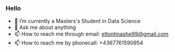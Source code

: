 ### Hello
- 🔭 I’m currently a Masters's Student in Data Science
- 💬 Ask me about anything 
- 📫 How to reach me through email: eltontinashe99@gmail.com
- 📫 How to reach me by phonecall: +4367761590954
<!--
**ellytee/ellytee** is a ✨ _special_ ✨ repository because its `README.md` (this file) appears on your GitHub profile.

Here are some ideas to get you started:

- 🔭 I’m currently a Masters Student 
- 🌱 I’m currently learning Data Science
- 💬 Ask me about anything 
- 📫 How to reach me through email: eltontinashe99@gmail.com
- 📫 How to reach me by phonecall: +4367761590954
-->
